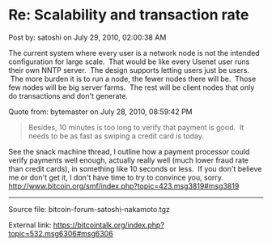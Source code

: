 # Re: Scalability and transaction rate

Post by: satoshi on July 29, 2010, 02:00:38 AM

The current system where every user is a network node is not the intended configuration for large scale. &nbsp;That would be like every Usenet user runs their own NNTP server. &nbsp;The design supports letting users just be users. &nbsp;The more burden it is to run a node, the fewer nodes there will be. &nbsp;Those few nodes will be big server farms. &nbsp;The rest will be client nodes that only do transactions and don't generate.

Quote from: bytemaster on July 28, 2010, 08:59:42 PM

> Besides, 10 minutes is too long to verify that payment is good. &nbsp;It needs to be as fast as swiping a credit card is today.

See the snack machine thread, I outline how a payment processor could verify payments well enough, actually really well (much lower fraud rate than credit cards), in something like 10 seconds or less. &nbsp;If you don't believe me or don't get it, I don't have time to try to convince you, sorry.<br>
http://www.bitcoin.org/smf/index.php?topic=423.msg3819#msg3819

---

Source file: bitcoin-forum-satoshi-nakamoto.tgz

External link: https://bitcointalk.org/index.php?topic=532.msg6306#msg6306

